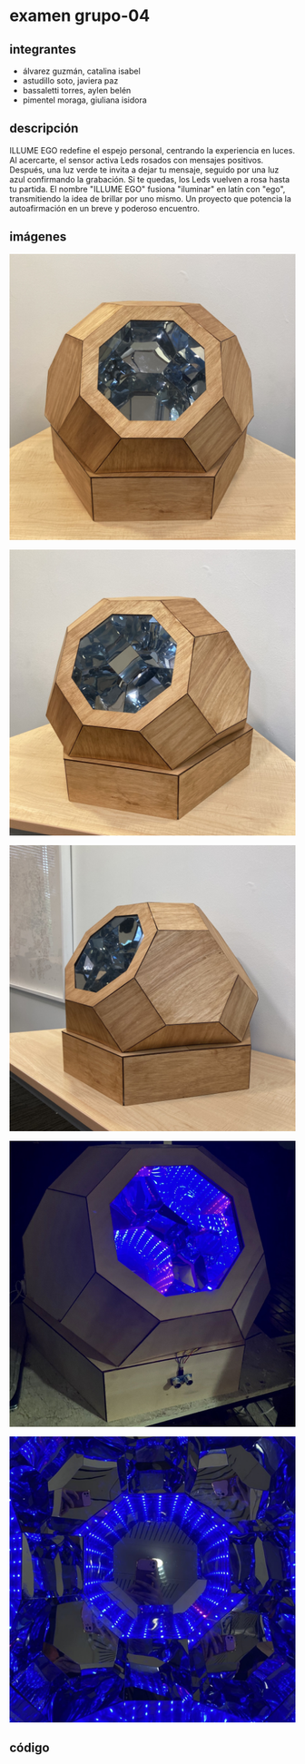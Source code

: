 # examen grupo-04

## integrantes

* álvarez guzmán, catalina isabel
* astudillo soto, javiera paz
* bassaletti torres, aylen belén
* pimentel moraga, giuliana isidora

## descripción

ILLUME EGO redefine el espejo personal, centrando la experiencia en luces. Al acercarte, el sensor activa Leds rosados con mensajes positivos. Después, una luz verde te invita a dejar tu mensaje, seguido por una luz azul confirmando la grabación. Si te quedas, los Leds vuelven a rosa hasta tu partida. El nombre "ILLUME EGO" fusiona "iluminar" en latín con "ego", transmitiendo la idea de brillar por uno mismo. Un proyecto que potencia la autoafirmación en un breve y poderoso encuentro.

## imágenes

![1](./imagenes/1.jpg)

![2](./imagenes/2.jpg)

![3](./imagenes/3.jpg)

![4](./imagenes/4.jpg)

![5](./imagenes/5.jpg)

## código